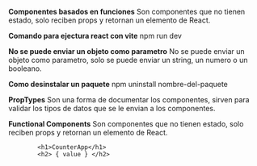 **Componentes basados en funciones**
Son componentes que no tienen estado, solo reciben props y retornan un elemento de React.

**Comando para ejectura react con vite**
npm run dev

**No se puede enviar un objeto como parametro**
No se puede enviar un objeto como parametro, solo se puede enviar un string, un numero o un booleano.

**Como desinstalar un paquete**
npm uninstall nombre-del-paquete

**PropTypes**
Son una forma de documentar los componentes, sirven para validar los tipos de datos que se le envian a los componentes.

**Functional Components**
Son componentes que no tienen estado, solo reciben props y retornan un elemento de React.


```
        <h1>CounterApp</h1>
        <h2> { value } </h2>
```





